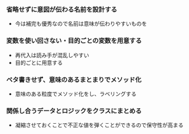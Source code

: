 ### 省略せずに意図が伝わる名前を設計する

- 今は補完も優秀なので名前は意味が伝わりやすいものを

### 変数を使い回さない・目的ごとの変数を用意する

- 再代入は読み手が混乱しやすい
- 目的ごとに用意する

### ベタ書きせず、意味のあるまとまりでメソッド化

- 意味のある粒度でメソッド化をし、ラベリングする

### 関係し合うデータとロジックをクラスにまとめる

- 凝縮させておくことで不正な値を弾くことができるので保守性が高まる